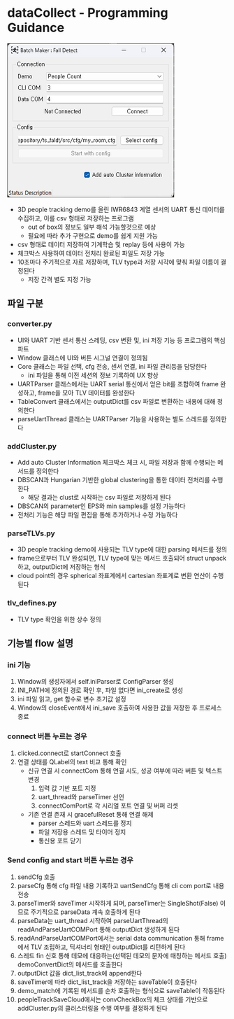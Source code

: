 # dataCollect - Programming Guidance
<img src="..\..\img\dataCollect.jpg">

* 3D people tracking demo를 올린 IWR6843 계열 센서의 UART 통신 데이터를 수집하고, 이를 csv 형태로 저장하는 프로그램
    * out of box의 정보도 일부 해석 가능할것으로 예상
    * 필요에 따라 추가 구현으로 demo를 쉽게 지원 가능
* csv 형태로 데이터 저장하여 기계학습 및 replay 등에 사용이 가능
* 체크박스 사용하여 데이터 전처리 완료된 파일도 저장 가능
* 10초마다 주기적으로 자료 저장하며, TLV type과 저장 시각에 맞춰 파일 이름이 결정된다
    * 저장 간격 별도 지정 가능

## 파일 구분
### converter.py
* UI와 UART 기반 센서 통신 스레딩, csv 변환 및, ini 저장 기능 등 프로그램의 핵심 파트
* Window 클래스에 UI와 버튼 시그널 연결이 정의됨
* Core 클래스는 파일 선택, cfg 전송, 센서 연결, ini 파일 관리등을 담당한다
    * ini 파일을 통해 이전 세션의 정보 기록하여 UX 향상
* UARTParser 클래스에서는 UART serial 통신에서 얻은 bit를 조합하여 frame 완성하고, frame을 모아 TLV 데이터를 완성한다
* TableConvert 클래스에서는 outputDict를 csv 파일로 변환하는 내용에 대해 정의한다
* parseUartThread 클래스는 UARTParser 기능을 사용하는 별도 스레드를 정의한다

### addCluster.py
* Add auto Cluster Information 체크박스 체크 시, 파일 저장과 함께 수행되는 메서드를 정의한다
* DBSCAN과 Hungarian 기반한 global clustering을 통한 데이터 전처리를 수행한다
    * 해당 결과는 clust로 시작하는 csv 파일로 저장하게 된다
* DBSCAN의 parameter인 EPS와 min samples를 설정 가능하다
* 전처리 기능은 해당 파일 편집을 통해 추가하거나 수정 가능하다

### parseTLVs.py
* 3D people tracking demo에 사용되는 TLV type에 대한 parsing 메서드를 정의
* frame으로부터 TLV 완성되면, TLV type에 맞는 메서드 호출되어 struct unpack 하고, outputDict에 저장하는 형식
* cloud point의 경우 spherical 좌표계에서 cartesian 좌표계로 변환 연산이 수행된다

### tlv_defines.py
* TLV type 확인을 위한 상수 정의

## 기능별 flow 설명
### ini 기능
1. Window의 생성자에서 self.iniParser로 ConfigParser 생성
2. INI_PATH에 정의된 경로 확인 후, 파일 없다면 ini_create로 생성
3. ini 파일 읽고, get 함수로 변수 초기값 설정
4. Window의 closeEvent에서 ini_save 호출하여 사용한 값을 저장한 후 프로세스 종료

### connect 버튼 누르는 경우
1. clicked.connect로 startConnect 호출
2. 연결 상태를 QLabel의 text 비교 통해 확인
    * 신규 연결 시 connectCom 통해 연결 시도, 성공 여부에 따라 버튼 및 텍스트 변경
        1. 입력 값 기반 포트 지정
        2. uart_thread와 parseTimer 선언
        3. connectComPort로 각 시리얼 포트 연결 및 버퍼 리셋
    * 기존 연결 존재 시 gracefulReset 통해 연결 해제
        * parser 스레드와 uart 스레드를 정지
        * 파일 저장용 스레드 및 타이머 정지
        * 통신용 포트 닫기

### Send config and start 버튼 누르는 경우
1. sendCfg 호출
2. parseCfg 통해 cfg 파일 내용 기록하고 uartSendCfg 통해 cli com port로 내용 전송
3. parseTimer와 saveTimer 시작하게 되며, parseTimer는 SingleShot(False) 이므로 주기적으로 parseData 계속 호출하게 된다
4. parseData는 uart_thread 시작하여 parseUartThread의 readAndParseUartCOMPort 통해 outputDict 생성하게 된다
5. readAndParseUartCOMPort에서는 serial data communication 통해 frame에서 TLV 조립하고, 딕셔너리 형태인 outputDict를 리턴하게 된다
6. 스레드 fin 신호 통해 데모에 대응하는(선택된 데모의 문자에 매칭하는 메서드 호출) demoConvertDict의 메서드를 호출한다
7. outputDict 값을 dict_list_track에 append한다
8. saveTimer에 따라 dict_list_track을 저장하는 saveTable이 호출된다
9. demo_match에 기록된 메서드를 순차 호출하는 형식으로 saveTable이 작동된다
10. peopleTrackSaveCloud에서는 convCheckBox의 체크 상태를 기반으로 addCluster.py의 클러스터링을 수행 여부를 결정하게 된다